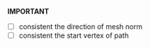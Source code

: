 
**IMPORTANT**
- [ ] consistent the direction of mesh norm
- [ ] consistent the start vertex of path
